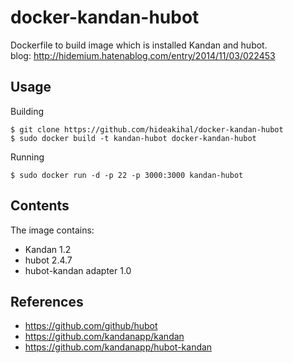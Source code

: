 docker-kandan-hubot
===================
Dockerfile to build image which is installed Kandan and hubot.  
blog: http://hidemium.hatenablog.com/entry/2014/11/03/022453

## Usage

Building

```
$ git clone https://github.com/hideakihal/docker-kandan-hubot
$ sudo docker build -t kandan-hubot docker-kandan-hubot
```

Running

```
$ sudo docker run -d -p 22 -p 3000:3000 kandan-hubot
```

## Contents

The image contains:

- Kandan 1.2
- hubot 2.4.7
- hubot-kandan adapter 1.0

## References

  * https://github.com/github/hubot
  * https://github.com/kandanapp/kandan
  * https://github.com/kandanapp/hubot-kandan
